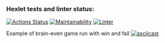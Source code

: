 ### Hexlet tests and linter status:
[![Actions Status](https://github.com/LHTHC/frontend-project-lvl1/workflows/hexlet-check/badge.svg)](https://github.com/LHTHC/frontend-project-lvl1/actions)
[![Maintainability](https://api.codeclimate.com/v1/badges/a99a88d28ad37a79dbf6/maintainability)](https://codeclimate.com/github/codeclimate/codeclimate/maintainability)
[![Linter](https://github.com/LHTHC/frontend-project-lvl1/actions/workflows/linter.yml/badge.svg)](https://github.com/LHTHC/frontend-project-lvl1/actions/workflows/linter.yml)

Example of brain-even game run with win and fail
[![asciicast](https://asciinema.org/a/KXF1ATv4idN2EtSTKvtAM1h9I.svg)](https://asciinema.org/a/KXF1ATv4idN2EtSTKvtAM1h9I)
